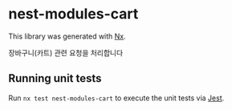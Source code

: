 # nest-modules-cart

This library was generated with [Nx](https://nx.dev).

장바구니(카트) 관련 요청을 처리합니다

## Running unit tests

Run `nx test nest-modules-cart` to execute the unit tests via [Jest](https://jestjs.io).
